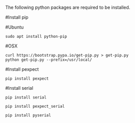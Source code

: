 



The following python packages are required to be installed.


#Install pip

#Ubuntu
```
sudo apt install python-pip
```
#OSX
```
curl https://bootstrap.pypa.io/get-pip.py > get-pip.py
python get-pip.py --prefix=/usr/local/
```
#Install pexpect
```
pip install pexpect
```

#Install serial
```
pip install serial

pip install pexpect_serial

pip install pyserial
```
